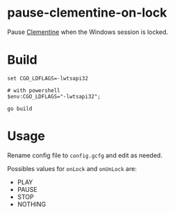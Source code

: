 pause-clementine-on-lock
========================

Pause [Clementine](http://www.clementine-player.org/) when the Windows session is locked.

Build
=====
    set CGO_LDFLAGS=-lwtsapi32
    
    # with powershell
    $env:CGO_LDFLAGS="-lwtsapi32";
    
    go build

Usage
=====
Rename config file to `config.gcfg` and edit as needed.

Possibles values for `onLock` and `onUnLock` are:
- PLAY
- PAUSE
- STOP
- NOTHING
